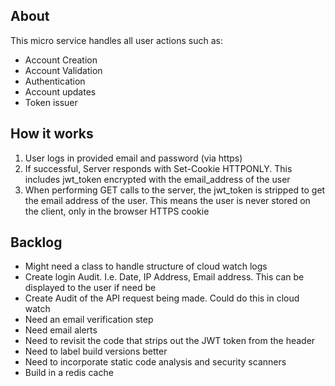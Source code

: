 ## About

This micro service handles all user actions such as:

- Account Creation
- Account Validation
- Authentication
- Account updates
- Token issuer

## How it works

1. User logs in provided email and password (via https)
2. If successful, Server responds with Set-Cookie HTTPONLY. This includes jwt_token encrypted with the email_address of the user
3. When performing GET calls to the server, the jwt_token is stripped to get the email address of the user. This means the user is never stored on the client, only in the browser HTTPS cookie

## Backlog

- Might need a class to handle structure of cloud watch logs
- Create login Audit. I.e. Date, IP Address, Email address. This can be displayed to the user if need be
- Create Audit of the API request being made. Could do this in cloud watch
- Need an email verification step
- Need email alerts
- Need to revisit the code that strips out the JWT token from the header
- Need to label build versions better
- Need to incorporate static code analysis and security scanners
- Build in a redis cache
